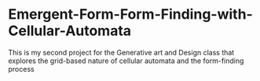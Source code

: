 # Emergent-Form-Form-Finding-with-Cellular-Automata
This is my second project for the Generative art and Design class that explores the grid-based nature of cellular automata and the form-finding process
